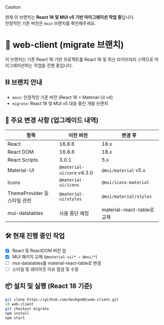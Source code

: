 > [!CAUTION]
> 현재 이 브랜치는 **React 18 및 MUI v5 기반 마이그레이션 작업 중**입니다.  
> 안정적인 기존 버전은 `main` 브랜치를 확인해주세요.

# 🚧 web-client (migrate 브랜치)

이 브랜치는 기존 React 16 기반 프로젝트를 React 18 및 최신 라이브러리 스택으로 마이그레이션하는 작업을 진행 중입니다.

## ⛓ 브랜치 안내
- `main`: 안정적인 기존 버전 (React 16 + Material-UI v4)
- `migrate`: React 18 및 MUI v5 대응 중인 개발 브랜치

## 🔄 주요 변경 사항 (업그레이드 내역)

| 항목 | 이전 버전 | 변경 후 |
|------|-----------|---------|
| React | 16.8.6 | 18.x |
| React DOM | 16.8.6 | 18.x |
| React Scripts | 3.0.1 | 5.x |
| Material-UI | `@material-ui/core` v4.3.0 | `@mui/material` v5.x |
| Icons | `@material-ui/icons` | `@mui/icons-material` |
| ThemeProvider 등 스타일 관련 | `@material-ui/styles` | `@mui/material/styles` |
| mui-datatables | 사용 중단 예정 | material-react-table로 교체 |

## 🛠 현재 진행 중인 작업

- [x] React 및 ReactDOM 버전 업
- [x] MUI 패키지 교체 (`@material-ui/* → @mui/*`)
- [ ] mui-datatables를 material-react-table로 변경
- [ ] 스타일 및 레이아웃 이슈 점검 및 수정

## 📦 설치 및 실행 (React 18 기준)
```bash
git clone https://github.com/devkgn88/web-client.git
cd web-client
git checkout migrate
npm install
npm start

